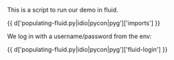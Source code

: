 This is a script to run our demo in fluid.

{{ d['populating-fluid.py|idio|pycon|pyg']['imports'] }}

We log in with a username/password from the env:

{{ d['populating-fluid.py|idio|pycon|pyg']['fluid-login'] }}


